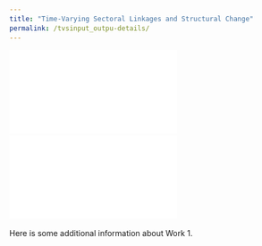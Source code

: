 ```yaml
---
title: "Time-Varying Sectoral Linkages and Structural Change"
permalink: /tvsinput_outpu-details/
---
```


![Image 1](/files/gamma_a.pdf)
![Image 2](/files/gamma_m.pdf)

Here is some additional information about Work 1.
